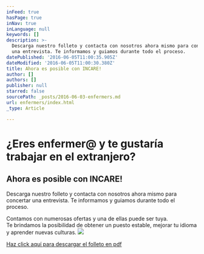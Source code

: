 ```yaml
---
inFeed: true
hasPage: true
inNav: true
inLanguage: null
keywords: []
description: >-
  Descarga nuestro folleto y contacta con nosotros ahora mismo para concertar
  una entrevista. Te informamos y guiamos durante todo el proceso. 
datePublished: '2016-06-05T11:00:35.905Z'
dateModified: '2016-06-05T11:00:30.380Z'
title: Ahora es posible con INCARE!
author: []
authors: []
publisher: null
starred: false
sourcePath: _posts/2016-06-03-enfermers.md
url: enfermers/index.html
_type: Article

---
```

# ¿Eres enfermer@ y te gustaría trabajar en el extranjero? 

## Ahora es posible con INCARE!

Descarga nuestro folleto y contacta con nosotros ahora mismo para concertar una entrevista. Te informamos y guiamos durante todo el proceso. 

Contamos con numerosas ofertas y una de ellas puede ser tuya.   
Te brindamos la posibilidad de obtener un puesto estable, mejorar tu idioma y aprender nuevas culturas. ![](https://the-grid-user-content.s3-us-west-2.amazonaws.com/62ce5b9b-e519-433f-b089-6f06b5b3072d.jpg)

[Haz click aquí para descargar el folleto en pdf][0]

[0]: https://drive.google.com/file/d/0B5EAlxcHzYBNNDdYYWVEbUtwa2s/view?usp=sharing